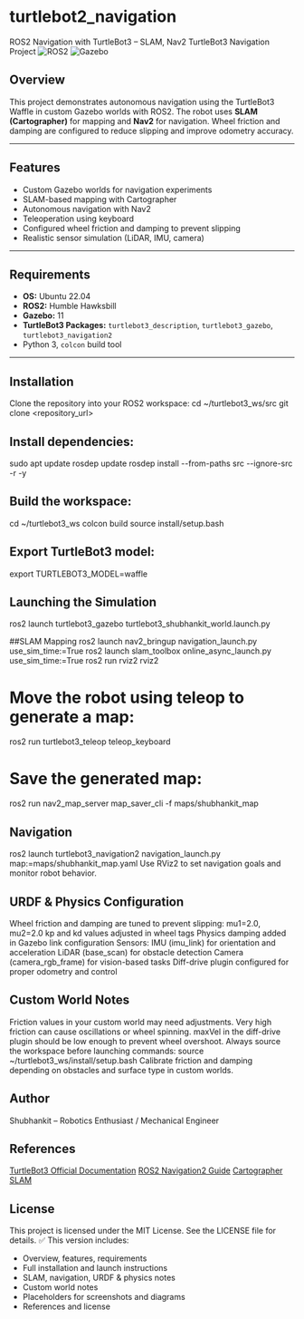 # turtlebot2_navigation
ROS2 Navigation with TurtleBot3 – SLAM, Nav2
TurtleBot3 Navigation Project
![ROS2](https://img.shields.io/badge/ROS2-Humble-blue) ![Gazebo](https://img.shields.io/badge/Gazebo-11-orange)

## Overview
This project demonstrates autonomous navigation using the TurtleBot3 Waffle in custom Gazebo worlds with ROS2. The robot uses **SLAM (Cartographer)** for mapping and **Nav2** for navigation. Wheel friction and damping are configured to reduce slipping and improve odometry accuracy.

---

## Features
- Custom Gazebo worlds for navigation experiments  
- SLAM-based mapping with Cartographer  
- Autonomous navigation with Nav2  
- Teleoperation using keyboard  
- Configured wheel friction and damping to prevent slipping  
- Realistic sensor simulation (LiDAR, IMU, camera)

---

## Requirements
- **OS:** Ubuntu 22.04  
- **ROS2:** Humble Hawksbill  
- **Gazebo:** 11  
- **TurtleBot3 Packages:** `turtlebot3_description`, `turtlebot3_gazebo`, `turtlebot3_navigation2`  
- Python 3, `colcon` build tool  

---

## Installation
Clone the repository into your ROS2 workspace:
cd ~/turtlebot3_ws/src
git clone <repository_url>

## Install dependencies:
sudo apt update
rosdep update
rosdep install --from-paths src --ignore-src -r -y

## Build the workspace:
cd ~/turtlebot3_ws
colcon build
source install/setup.bash

## Export TurtleBot3 model:
export TURTLEBOT3_MODEL=waffle

## Launching the Simulation
ros2 launch turtlebot3_gazebo turtlebot3_shubhankit_world.launch.py

##SLAM Mapping
ros2 launch nav2_bringup navigation_launch.py use_sim_time:=True
ros2 launch slam_toolbox online_async_launch.py use_sim_time:=True
ros2 run rviz2 rviz2
# Move the robot using teleop to generate a map:
ros2 run turtlebot3_teleop teleop_keyboard
# Save the generated map:
ros2 run nav2_map_server map_saver_cli -f maps/shubhankit_map

## Navigation
ros2 launch turtlebot3_navigation2 navigation_launch.py map:=maps/shubhankit_map.yaml
Use RViz2 to set navigation goals and monitor robot behavior.

## URDF & Physics Configuration
Wheel friction and damping are tuned to prevent slipping:
mu1=2.0, mu2=2.0
kp and kd values adjusted in <gazebo> wheel tags
Physics damping added in Gazebo link configuration
Sensors:
IMU (imu_link) for orientation and acceleration
LiDAR (base_scan) for obstacle detection
Camera (camera_rgb_frame) for vision-based tasks
Diff-drive plugin configured for proper odometry and control

## Custom World Notes
Friction values in your custom world may need adjustments. Very high friction can cause oscillations or wheel spinning.
maxVel in the diff-drive plugin should be low enough to prevent wheel overshoot.
Always source the workspace before launching commands:
source ~/turtlebot3_ws/install/setup.bash
Calibrate friction and damping depending on obstacles and surface type in custom worlds.

## Author
Shubhankit – Robotics Enthusiast / Mechanical Engineer

## References
[TurtleBot3 Official Documentation](https://emanual.robotis.com/docs/en/platform/turtlebot3/overview/)
[ROS2 Navigation2 Guide](https://docs.nav2.org/)
[Cartographer SLAM](http://google-cartographer.readthedocs.io/en/latest/)


## License
This project is licensed under the MIT License. See the LICENSE file for details.
✅ This version includes:  
- Overview, features, requirements  
- Full installation and launch instructions  
- SLAM, navigation, URDF & physics notes  
- Custom world notes  
- Placeholders for screenshots and diagrams  
- References and license  



